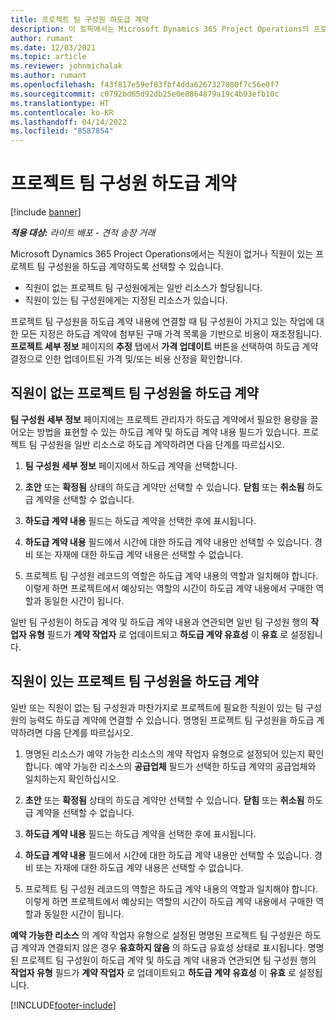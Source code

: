 ```yaml
---
title: 프로젝트 팀 구성원 하도급 계약
description: 이 토픽에서는 Microsoft Dynamics 365 Project Operations의 프로젝트 팀 구성원을 하도급 계약하는 방법에 대해 설명합니다.
author: rumant
ms.date: 12/03/2021
ms.topic: article
ms.reviewer: johnmichalak
ms.author: rumant
ms.openlocfilehash: f43f817e59ef83fbf4dda6267327080f7c56e0f7
ms.sourcegitcommit: c0792bd65d92db25e0e8864879a19c4b93efb10c
ms.translationtype: HT
ms.contentlocale: ko-KR
ms.lasthandoff: 04/14/2022
ms.locfileid: "8587854"
---
```

# <a name="subcontracting-project-team-members"></a>프로젝트 팀 구성원 하도급 계약

[!include [banner](../../includes/dataverse-preview.md)]

_**적용 대상:** 라이트 배포 - 견적 송장 거래_

Microsoft Dynamics 365 Project Operations에서는 직원이 없거나 직원이 있는 프로젝트 팀 구성원을 하도급 계약하도록 선택할 수 있습니다.

- 직원이 없는 프로젝트 팀 구성원에게는 일반 리소스가 할당됩니다.
- 직원이 있는 팀 구성원에게는 지정된 리소스가 있습니다.

프로젝트 팀 구성원을 하도급 계약 내용에 연결할 때 팀 구성원이 가지고 있는 작업에 대한 모든 지정은 하도급 계약에 첨부된 구매 가격 목록을 기반으로 비용이 재조정됩니다.  **프로젝트 세부 정보** 페이지의 **추정** 탭에서 **가격 업데이트** 버튼을 선택하여 하도급 계약 결정으로 인한 업데이트된 가격 및/또는 비용 산정을 확인합니다. 

## <a name="subcontracting-an-unstaffed-project-team-member"></a>직원이 없는 프로젝트 팀 구성원을 하도급 계약
**팀 구성원 세부 정보** 페이지에는 프로젝트 관리자가 하도급 계약에서 필요한 용량을 끌어오는 방법을 표현할 수 있는 하도급 계약 및 하도급 계약 내용 필드가 있습니다. 프로젝트 팀 구성원을 일반 리소스로 하도급 계약하려면 다음 단계를 따르십시오.

1.  **팀 구성원 세부 정보** 페이지에서 하도급 계약을 선택합니다.

2.  **초안** 또는 **확정됨** 상태의 하도급 계약만 선택할 수 있습니다. **닫힘** 또는 **취소됨** 하도급 계약을 선택할 수 없습니다. 

3.  **하도급 계약 내용** 필드는 하도급 계약을 선택한 후에 표시됩니다.

4.  **하도급 계약 내용** 필드에서 시간에 대한 하도급 계약 내용만 선택할 수 있습니다. 경비 또는 자재에 대한 하도급 계약 내용은 선택할 수 없습니다.

5.  프로젝트 팀 구성원 레코드의 역할은 하도급 계약 내용의 역할과 일치해야 합니다. 이렇게 하면 프로젝트에서 예상되는 역할의 시간이 하도급 계약 내용에서 구매한 역할과 동일한 시간이 됩니다. 

일반 팀 구성원이 하도급 계약 및 하도급 계약 내용과 연관되면 일반 팀 구성원 행의 **작업자 유형** 필드가 **계약 작업자** 로 업데이트되고 **하도급 계약 유효성** 이 **유효** 로 설정됩니다.

## <a name="subcontracting-a-staffed-project-team-member"></a>직원이 있는 프로젝트 팀 구성원을 하도급 계약
일반 또는 직원이 없는 팀 구성원과 마찬가지로 프로젝트에 필요한 직원이 있는 팀 구성원의 능력도 하도급 계약에 연결할 수 있습니다. 명명된 프로젝트 팀 구성원을 하도급 계약하려면 다음 단계를 따르십시오.

1.  명명된 리소스가 예약 가능한 리소스의 계약 작업자 유형으로 설정되어 있는지 확인합니다. 예약 가능한 리소스의 **공급업체** 필드가 선택한 하도급 계약의 공급업체와 일치하는지 확인하십시오. 

2.  **초안** 또는 **확정됨** 상태의 하도급 계약만 선택할 수 있습니다. **닫힘** 또는 **취소됨** 하도급 계약을 선택할 수 없습니다. 

3.  **하도급 계약 내용** 필드는 하도급 계약을 선택한 후에 표시됩니다.

4.  **하도급 계약 내용** 필드에서 시간에 대한 하도급 계약 내용만 선택할 수 있습니다. 경비 또는 자재에 대한 하도급 계약 내용은 선택할 수 없습니다.

5.  프로젝트 팀 구성원 레코드의 역할은 하도급 계약 내용의 역할과 일치해야 합니다. 이렇게 하면 프로젝트에서 예상되는 역할의 시간이 하도급 계약 내용에서 구매한 역할과 동일한 시간이 됩니다. 

**예약 가능한 리소스** 의 계약 작업자 유형으로 설정된 명명된 프로젝트 팀 구성원은 하도급 계약과 연결되지 않은 경우 **유효하지 않음** 의 하도급 유효성 상태로 표시됩니다. 명명된 프로젝트 팀 구성원이 하도급 계약 및 하도급 계약 내용과 연관되면 팀 구성원 행의 **작업자 유형** 필드가 **계약 작업자** 로 업데이트되고 **하도급 계약 유효성** 이 **유효** 로 설정됩니다.

[!INCLUDE[footer-include](../../includes/footer-banner.md)]
